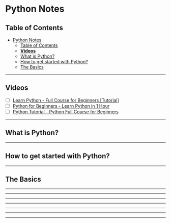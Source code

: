 # Python Notes

## Table of Contents

- [Python Notes](#python-notes)
  - [Table of Contents](#table-of-contents)
  - [**Videos**](#videos)
  - [What is Python?](#what-is-python)
  - [How to get started with Python?](#how-to-get-started-with-python)
  - [The Basics](#the-basics)

---

## **Videos**

- [ ] [Learn Python - Full Course for Beginners [Tutorial]](<https://www.youtube.com/watch?v=rfscVS0vtbw>)
- [ ] [Python for Beginners - Learn Python in 1 Hour](<https://www.youtube.com/watch?v=kqtD5dpn9C8>)
- [ ] [Python Tutorial - Python Full Course for Beginners](<https://www.youtube.com/watch?v=_uQrJ0TkZlc>)

---

## What is Python?

---

## How to get started with Python?

---

## The Basics

---

---

---

---

---

---

---
